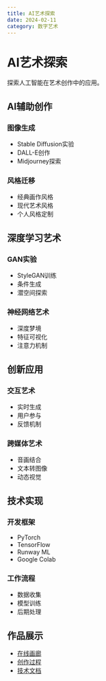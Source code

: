 ```yaml
---
title: AI艺术探索
date: 2024-02-11
category: 数字艺术
---
```


# AI艺术探索

探索人工智能在艺术创作中的应用。

## AI辅助创作

### 图像生成
- Stable Diffusion实验
- DALL-E创作
- Midjourney探索

### 风格迁移
- 经典画作风格
- 现代艺术风格
- 个人风格定制

## 深度学习艺术

### GAN实验
- StyleGAN训练
- 条件生成
- 潜空间探索

### 神经网络艺术
- 深度梦境
- 特征可视化
- 注意力机制

## 创新应用

### 交互艺术
- 实时生成
- 用户参与
- 反馈机制

### 跨媒体艺术
- 音画结合
- 文本转图像
- 动态视觉

## 技术实现

### 开发框架
- PyTorch
- TensorFlow
- Runway ML
- Google Colab

### 工作流程
- 数据收集
- 模型训练
- 后期处理

## 作品展示

- [在线画廊](#)
- [创作过程](#)
- [技术文档](#) 